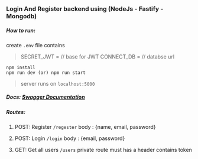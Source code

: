 ### Login And Register backend using (NodeJs - Fastify - Mongodb)

##### How to run:
create `.env` file contains 
>SECRET_JWT = // base for JWT
>CONNECT_DB = // databse url

```
npm install
npm run dev (or) npm run start
```
>server runs on `localhost:5000`

##### Docs: [Swagger Documentation](http://localhost:5000/docs/) 
##### Routes:
1. POST: Register `/regester`
  body : {name, email, password}

2. POST: Login `/login`
  body : {email, password}

3. GET: Get all users `/users`
  private route must has a header contains token

